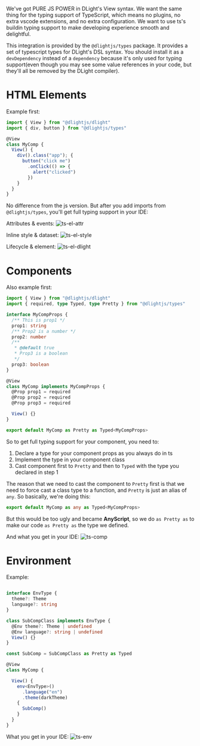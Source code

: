 We've got PURE JS POWER in DLight's View syntax. We want the same thing for the typing support of TypeScript, which means no plugins, no extra vscode extensions, and no extra configuration. We want to use ts's buildin typing support to make developing experience smooth and delightful. 

This integration is provided by the `@dlightjs/types` package. It provides a set of typescript types for DLight's DSL syntax. You should install it as a `devDependency` instead of a `dependency` because it's only used for typing support(even though you may see some value references in your code, but they'll all be removed by the DLight compiler).

# HTML Elements
Example first:
```typescript
import { View } from "@dlightjs/dlight"
import { div, button } from "@dlightjs/types"

@View
class MyComp {
  View() {
    div().class("app"); {
      button("click me")
        .onClick(() => {
          alert("clicked")
        })
    }
  }
}
```

No difference from the js version. But after you add imports from `@dlightjs/types`, you'll get full typing support in your IDE:

Attributes & events:
![ts-el-attr](./imgs/ts-el-attr.gif "ts-el-attr")

Inline style & dataset:
![ts-el-style](./imgs/ts-el-style.gif "ts-el-style")

Lifecycle & element:
![ts-el-dlight](./imgs/ts-el-dlight.gif "ts-el-dlight")


# Components
Also example first:

```typescript
import { View } from "@dlightjs/dlight"
import { required, type Typed, type Pretty } from "@dlightjs/types"

interface MyCompProps {
  /** This is prop1 */
  prop1: string
  /** Prop2 is a number */
  prop2: number
  /**
   * @default true
   * Prop3 is a boolean
   */
  prop3: boolean
}

@View
class MyComp implements MyCompProps {
  @Prop prop1 = required
  @Prop prop2 = required
  @Prop prop3 = required

  View() {}
}

export default MyComp as Pretty as Typed<MyCompProps>
```

So to get full typing support for your component, you need to:
1. Declare a type for your component props as you always do in ts
2. Implement the type in your component class
3. Cast component first to `Pretty` and then to `Typed` with the type you declared in step 1

The reason that we need to cast the component to `Pretty` first is that we need to force cast a class type to a function, and `Pretty` is just an alias of `any`. So basically, we're doing this:
```typescript
export default MyComp as any as Typed<MyCompProps>
```

But this would be too ugly and became **AnyScript**, so we do `as Pretty as` to make our code `as Pretty as` the type we defined.


And what you get in your IDE:
![ts-comp](./imgs/ts-comp.gif "ts-comp")


# Environment
Example:
```typescript

interface EnvType {
  theme?: Theme
  language?: string
}

class SubCompClass implements EnvType {
  @Env theme?: Theme | undefined
  @Env language?: string | undefined
  View() {}
}

const SubComp = SubCompClass as Pretty as Typed

@View
class MyComp {

  View() {
    env<EnvType>()
      .language("en")
      .theme(darkTheme)
    {
      SubComp()
    }
  }
}
```
What you get in your IDE:
![ts-env](./imgs/ts-env.gif "ts-env")